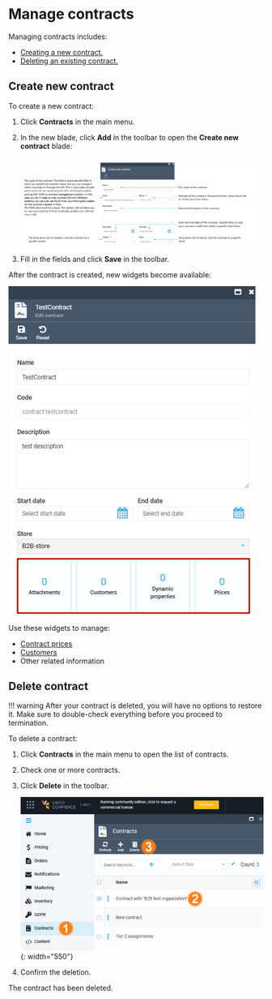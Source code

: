 ﻿
# Manage contracts

Managing contracts includes:

* [Creating a new contract.](creating-and-terminating-contracts.md#create-new-contract)
* [Deleting an existing contract.](creating-and-terminating-contracts.md#delete-contract)

## Create new contract

To create a new contract:

1. Click **Contracts** in the main menu. 

1. In the new blade, click **Add** in the toolbar to open the **Create new contract** blade:

	![Create new contract screen](media/create-new-contract-screen.png)

1. Fill in the fields and click **Save** in the toolbar.

After the contract is created, new widgets become available:

![Contract widgets available](media/widgets.png)

Use these widgets to manage:

* [Contract prices](managing-contract-prices.md)
* [Customers](managing-contract-customers.md)
* Other related information

## Delete contract

!!! warning
	After your contract is deleted, you will have no options to restore it. Make sure to double-check everything before you proceed to termination.

To delete a contract:

1. Click **Contracts** in the main menu to open the list of contracts. 

1. Check one or more contracts.

1. Click **Delete** in the toolbar.

	![Deleting contract](media/deleting-contract.png){: width="550"}

1. Confirm the deletion.

The contract has been deleted.
